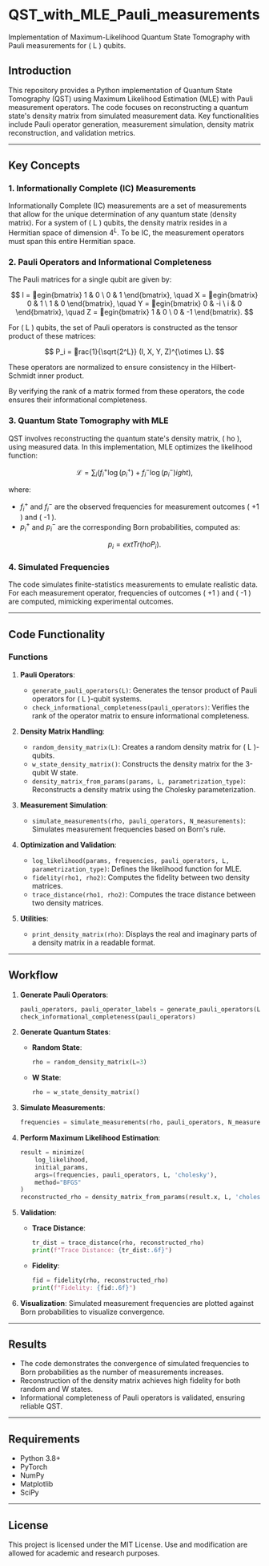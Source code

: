 
# QST_with_MLE_Pauli_measurements

Implementation of Maximum-Likelihood Quantum State Tomography with Pauli measurements for \( L \) qubits.

## Introduction

This repository provides a Python implementation of Quantum State Tomography (QST) using Maximum Likelihood Estimation (MLE) with Pauli measurement operators. The code focuses on reconstructing a quantum state's density matrix from simulated measurement data. Key functionalities include Pauli operator generation, measurement simulation, density matrix reconstruction, and validation metrics.

---

## Key Concepts

### 1. Informationally Complete (IC) Measurements

Informationally Complete (IC) measurements are a set of measurements that allow for the unique determination of any quantum state (density matrix). For a system of \( L \) qubits, the density matrix resides in a Hermitian space of dimension $4^L$. To be IC, the measurement operators must span this entire Hermitian space.

### 2. Pauli Operators and Informational Completeness

The Pauli matrices for a single qubit are given by:

$$
I = egin{bmatrix} 1 & 0 \ 0 & 1 \end{bmatrix}, \quad
X = egin{bmatrix} 0 & 1 \ 1 & 0 \end{bmatrix}, \quad
Y = egin{bmatrix} 0 & -i \ i & 0 \end{bmatrix}, \quad
Z = egin{bmatrix} 1 & 0 \ 0 & -1 \end{bmatrix}.
$$

For \( L \) qubits, the set of Pauli operators is constructed as the tensor product of these matrices:

$$
P_i = rac{1}{\sqrt{2^L}} (I, X, Y, Z)^{\otimes L}.
$$

These operators are normalized to ensure consistency in the Hilbert-Schmidt inner product.

By verifying the rank of a matrix formed from these operators, the code ensures their informational completeness.

### 3. Quantum State Tomography with MLE

QST involves reconstructing the quantum state's density matrix, \( 
ho \), using measured data. In this implementation, MLE optimizes the likelihood function:

$$
\mathcal{L} = \sum_i \left( f_i^+ \log(p_i^+) + f_i^- \log(p_i^-) 
ight),
$$

where:

- $f_i^+$ and $f_i^-$ are the observed frequencies for measurement outcomes \( +1 \) and \( -1 \).
- $p_i^+$ and $p_i^-$ are the corresponding Born probabilities, computed as:

$$
p_i = 	ext{Tr}(
ho P_i).
$$

### 4. Simulated Frequencies

The code simulates finite-statistics measurements to emulate realistic data. For each measurement operator, frequencies of outcomes \( +1 \) and \( -1 \) are computed, mimicking experimental outcomes.

---

## Code Functionality

### Functions

1. **Pauli Operators**:
   - `generate_pauli_operators(L)`: Generates the tensor product of Pauli operators for \( L \)-qubit systems.
   - `check_informational_completeness(pauli_operators)`: Verifies the rank of the operator matrix to ensure informational completeness.

2. **Density Matrix Handling**:
   - `random_density_matrix(L)`: Creates a random density matrix for \( L \)-qubits.
   - `w_state_density_matrix()`: Constructs the density matrix for the 3-qubit W state.
   - `density_matrix_from_params(params, L, parametrization_type)`: Reconstructs a density matrix using the Cholesky parameterization.

3. **Measurement Simulation**:
   - `simulate_measurements(rho, pauli_operators, N_measurements)`: Simulates measurement frequencies based on Born's rule.

4. **Optimization and Validation**:
   - `log_likelihood(params, frequencies, pauli_operators, L, parametrization_type)`: Defines the likelihood function for MLE.
   - `fidelity(rho1, rho2)`: Computes the fidelity between two density matrices.
   - `trace_distance(rho1, rho2)`: Computes the trace distance between two density matrices.

5. **Utilities**:
   - `print_density_matrix(rho)`: Displays the real and imaginary parts of a density matrix in a readable format.

---

## Workflow

1. **Generate Pauli Operators**:
   ```python
   pauli_operators, pauli_operator_labels = generate_pauli_operators(L=3)
   check_informational_completeness(pauli_operators)
   ```

2. **Generate Quantum States**:
   - **Random State**:
     ```python
     rho = random_density_matrix(L=3)
     ```
   - **W State**:
     ```python
     rho = w_state_density_matrix()
     ```

3. **Simulate Measurements**:
   ```python
   frequencies = simulate_measurements(rho, pauli_operators, N_measurements=10000)
   ```

4. **Perform Maximum Likelihood Estimation**:
   ```python
   result = minimize(
       log_likelihood,
       initial_params,
       args=(frequencies, pauli_operators, L, 'cholesky'),
       method="BFGS"
   )
   reconstructed_rho = density_matrix_from_params(result.x, L, 'cholesky')
   ```

5. **Validation**:
   - **Trace Distance**:
     ```python
     tr_dist = trace_distance(rho, reconstructed_rho)
     print(f"Trace Distance: {tr_dist:.6f}")
     ```
   - **Fidelity**:
     ```python
     fid = fidelity(rho, reconstructed_rho)
     print(f"Fidelity: {fid:.6f}")
     ```

6. **Visualization**:
   Simulated measurement frequencies are plotted against Born probabilities to visualize convergence.

---

## Results

- The code demonstrates the convergence of simulated frequencies to Born probabilities as the number of measurements increases.
- Reconstruction of the density matrix achieves high fidelity for both random and W states.
- Informational completeness of Pauli operators is validated, ensuring reliable QST.

---

## Requirements

- Python 3.8+
- PyTorch
- NumPy
- Matplotlib
- SciPy

---

## License

This project is licensed under the MIT License. Use and modification are allowed for academic and research purposes.
